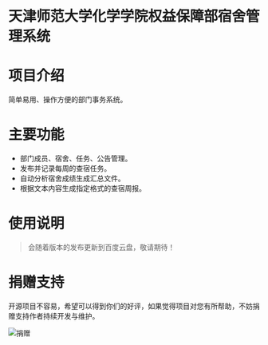 天津师范大学化学学院权益保障部宿舍管理系统
==================================

# 项目介绍 #

简单易用、操作方便的部门事务系统。

# 主要功能 #

* 部门成员、宿舍、任务、公告管理。
* 发布并记录每周的查宿任务。
* 自动分析宿舍成绩生成汇总文件。
* 根据文本内容生成指定格式的查宿周报。

# 使用说明 #

> 会随着版本的发布更新到百度云盘，敬请期待！

# 捐赠支持 #

开源项目不容易，希望可以得到你们的好评，如果觉得项目对您有所帮助，不妨捐赠支持作者持续开发与维护。

![捐赠](https://www.tran4f.xyz/images/donate.gif)